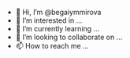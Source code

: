 - 👋 Hi, I’m @begaiymmirova
- 👀 I’m interested in ...
- 🌱 I’m currently learning ...
- 💞️ I’m looking to collaborate on ...
- 📫 How to reach me ...

<!---
begaiymmirova/begaiymmirova is a ✨ special ✨ repository because its `README.md` (this file) appears on your GitHub profile.
You can click the Preview link to take a look at your changes.
--->
